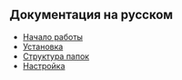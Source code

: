 ## Документация на русском

* [Начало работы](begin.md)
* [Установка](install.md)
* [Структура папок](folders.md)
* [Настройка](configure/main.md)

